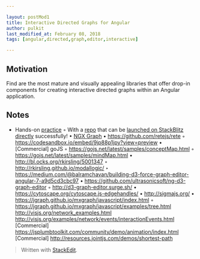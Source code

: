 ```yaml
---

layout: postMod1
title: Interactive Directed Graphs for Angular
author: pulkit
last_modified_at: February 08, 2018
tags: [angular,directed,graph,editor,interactive]

---
```


## Motivation

Find are the most mature and visually appealing libraries that offer drop-in components for creating interactive directed graphs within an Angular application.

## Notes

* Hands-on [practice](https://medium.com/netscape/visualizing-data-with-angular-and-d3-209dde784aeb)
	◦ With a [repo](https://github.com/lsharir/angular-d3-graph-example) that can be [launched on StackBlitz directly](https://stackblitz.com/github/lsharir/angular-d3-graph-example) successfully!
• [NGX Graph](https://swimlane.github.io/ngx-graph/)
• https://github.com/retejs/rete
	◦ https://codesandbox.io/embed/9jp88p1jpy?view=preview
• [Commercial] goJS
	◦ https://gojs.net/latest/samples/conceptMap.html
	◦ https://gojs.net/latest/samples/mindMap.html
• http://bl.ocks.org/rkirsling/5001347
	◦ http://rkirsling.github.io/modallogic/
		‣ https://medium.com/@balramchavan/building-d3-force-graph-editor-angular-7-a9d5cd3cbc97
			• https://github.com/ultrasonicsoft/ng-d3-graph-editor
				◦ http://d3-graph-editor.surge.sh/
• https://cytoscape.org/cytoscape.js-edgehandles/
• http://sigmajs.org/
• https://jgraph.github.io/mxgraph/javascript/index.html
	◦ https://jgraph.github.io/mxgraph/javascript/examples/tree.html
http://visjs.org/network_examples.html
http://visjs.org/examples/network/events/interactionEvents.html
[Commercial] https://jsplumbtoolkit.com/community/demo/animation/index.html
[Commercial] http://resources.jointjs.com/demos/shortest-path

> Written with [StackEdit](https://stackedit.io/).
<!--stackedit_data:
eyJoaXN0b3J5IjpbLTEzMTYxNjI4MjddfQ==
-->